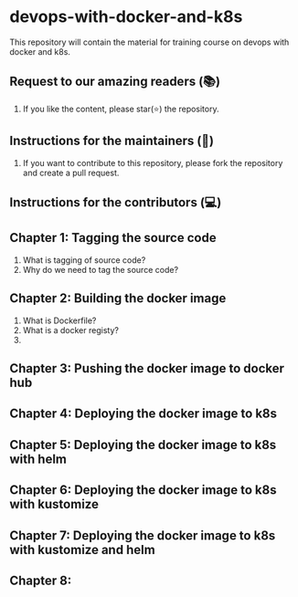 # devops-with-docker-and-k8s

This repository will contain the material for training course on devops with
docker and k8s.

## Request to our amazing readers (📚)

1. If you like the content, please star(⭐) the repository.

## Instructions for the maintainers (🔨)

1. If you want to contribute to this repository, please fork the repository and
   create a pull request.

## Instructions for the contributors (💻)


## Chapter 1: Tagging the source code

1. What is tagging of source code?
2. Why do we need to tag the source code?

## Chapter 2: Building the docker image
1. What is Dockerfile?
2. What is a docker registy?
3. 
## Chapter 3: Pushing the docker image to docker hub

## Chapter 4: Deploying the docker image to k8s

## Chapter 5: Deploying the docker image to k8s with helm

## Chapter 6: Deploying the docker image to k8s with kustomize

## Chapter 7: Deploying the docker image to k8s with kustomize and helm

## Chapter 8: 